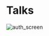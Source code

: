 # Talks

![auth_screen](https://user-images.githubusercontent.com/59895630/129447222-cef462cf-89ca-44b6-8fa6-d6e3e744f3ed.png)
